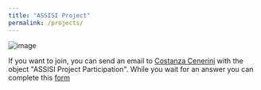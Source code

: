 ```yaml
---
title: "ASSISI Project"
permalink: /projects/
---
```


![image](../assets/volantino.png "volantino")

If you want to join, you can send an email to [Costanza Cenerini](mailto:costanza.cenerini@unicampus.it) with the object "ASSISI Project Participation". While you wait for an answer you can complete this [form](https://docs.google.com/forms/d/1ebh9dHOZO0UDPdA6aTnVtfZyKsFtHjZQfB0Q9jQZbWc/edit#responses)
